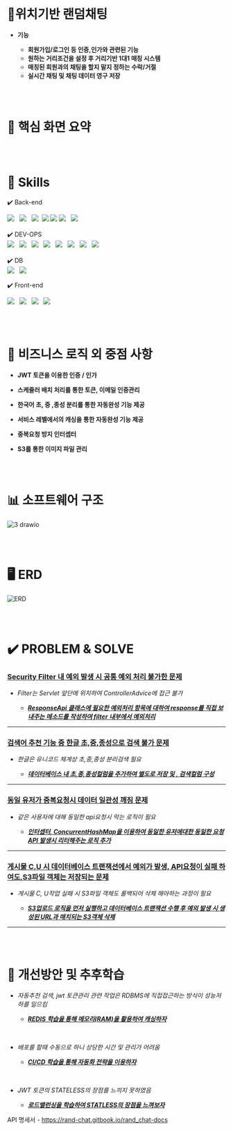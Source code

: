 


  # 📝위치기반 랜덤채팅 

 - **기능**

   - **회원가입/로그인 등 인증,인가와 관련된 기능**
   - **원하는 거리조건을 설정 후 거리기반 1대1 매칭 시스템**
   - **매칭된 회원과의 채팅을 할지 말지 정하는 수락/거절**
   - **실시간 채팅 및 채팅 데이터 영구 저장**
      

   

     

<br>
<br>



  # 📝 핵심 화면 요약 



<br>
<br>












 # 🔧 Skills

   ✔️ Back-end
 
   
 <div>
       <span><img src="https://img.shields.io/badge/springboot-6DB33F?style=for-the-badge&logo=springboot&logoColor=white"></span> &nbsp
       <span><img src="https://img.shields.io/badge/JWT-black?style=for-the-badge&logo=JSON%20web%20tokens"></span> &nbsp
       <span> <img src="https://img.shields.io/badge/Spring Security-6DB33F?style=for-the-badge&logo=Spring Security&logoColor=white"></span>&nbsp
       <span> <img src="https://img.shields.io/badge/MyBatis-DC382D?style=for-the-badge&logo=mybatis&logoColor=white"></span>   
         <span><img src="https://img.shields.io/badge/WEBSOCKET-black?style=for-the-badge&logo=rocket&logoColor=#D33847"></span>
    <span>
  <img src="https://img.shields.io/badge/Spring%20WebFlux-6DB33F?style=for-the-badge&logo=Spring&logoColor=white">
</span> &nbsp;
  <span>
  <img src="https://img.shields.io/badge/Redis%20Pub%2FSub-DC382D?style=for-the-badge&logo=Redis&logoColor=white">
</span> &nbsp;
 </div>


 <br>
    ✔️ DEV-OPS
 
 <br>



   
 <div>
   <span>
  <img src="https://img.shields.io/badge/Docker-2496ED?style=for-the-badge&logo=Docker&logoColor=white">
</span> &nbsp;
<span>
  <img src="https://img.shields.io/badge/AWS%20EC2-FF9900?style=for-the-badge&logo=Amazon%20EC2&logoColor=white">
</span> &nbsp;
<span>
  <img src="https://img.shields.io/badge/AWS%20RDS-527FFF?style=for-the-badge&logo=Amazon%20RDS&logoColor=white">
</span> &nbsp;
<span>
  <img src="https://img.shields.io/badge/AWS%20ElastiCache-0052CC?style=for-the-badge&logo=Amazon%20AWS&logoColor=white">
</span> &nbsp;
<span>
  <img src="https://img.shields.io/badge/Nginx-009639?style=for-the-badge&logo=Nginx&logoColor=white">
</span> &nbsp;
<span>
  <img src="https://img.shields.io/badge/AWS%20VPC-232F3E?style=for-the-badge&logo=Amazon%20AWS&logoColor=white">
</span> &nbsp;
<span>
  <img src="https://img.shields.io/badge/GitHub%20Actions-2088FF?style=for-the-badge&logo=GitHub%20Actions&logoColor=white">
</span> &nbsp;
<span>
  <img src="https://img.shields.io/badge/AWS%20S3-569A31?style=for-the-badge&logo=Amazon%20S3&logoColor=white">
</span> &nbsp;
 </div>   
<br>
   ✔️ DB





   

 <div>  <span><img src="https://img.shields.io/badge/MySQL-4479A1?style=for-the-badge&logo=MySQL&logoColor=white"></span> &nbsp
    <span>   <img src="https://img.shields.io/badge/Redis-DC382D?style=for-the-badge&logo=Redis&logoColor=white">  </span> &nbsp;

</div>



   ✔️ Front-end





   
<div>  <span>
  <img src="https://img.shields.io/badge/React-61DAFB?style=for-the-badge&logo=React&logoColor=white">
</span> &nbsp;
<span>
  <img src="https://img.shields.io/badge/Zustand-FFC107?style=for-the-badge&logo=Zustand&logoColor=black">
</span> &nbsp;
<span>
  <img src="https://img.shields.io/badge/SASS-CC6699?style=for-the-badge&logo=SASS&logoColor=white">
</span> &nbsp;
<span>
  <img src="https://img.shields.io/badge/React%20Query-FF4154?style=for-the-badge&logo=ReactQuery&logoColor=white">
</span> &nbsp;

 </div>   
     
<br>



   



<br>
<br>













  # 📝 비즈니스 로직 외 중점 사항 

 - **JWT 토큰을 이용한 인증 / 인가** 

  - **스케줄러 배치 처리를 통한 토큰, 이메일 인증관리**

   - **한국어 초, 중 ,종성 분리를 통한 자동완성 기능 제공** 

  - **서비스 레벨에서의 캐싱을 통한 자동완성 기능 제공** 

   - **중복요청 방지 인터셉터** 

   - **S3를 통한 이미지 파일 관리** 

    


<br>
<br>















#  📊 소프트웨어 구조

![3 drawio](https://github.com/user-attachments/assets/d1f83e04-9fa6-4cf7-a94a-b4059f4e32c1)






<br>
<br>









 # 🖥️ ERD


![ERD](https://github.com/user-attachments/assets/8191d2ab-1412-49a1-a07d-33acf142b9aa)








<br>
<br>








# ✔️ PROBLEM & SOLVE

### <u>**Security Filter 내 예외 발생 시 공통 예외 처리 불가한 문제**</u> 

- *Filter는  Servlet 앞단에 위치하여 ControllerAdvice에 접근 불가* 

  - <u>***ResponseApi 클래스에 필요한 예외처리 항목에 대하여 response를 직접 보내주는 메소드를 작성하여 filter 내부에서 예외처리***</u>
---

### <u>**검색어 추천 기능 중 한글 초,중,종성으로 검색 불가 문제**</u> 

- *한글은 유니코드 체계상 초,중,종성 분리검색 필요* 

  - <u>***데이터베이스 내 초,종,종성컬럼을 추가하여 별도로 저장 및 , 검색컬럼 구성***</u> 
---

### <u>**동일 유저가 중복요청시 데이터 일관성 깨짐 문제**</u> 

- *같은 사용자에 대해 동일한 api요청시 막는 로직이 필요* 

  - <u>***인터셉터, ConcurrentHashMap을 이용하여 동일한 유저에대한 동일한 요청API 발생시 리터해주는 로직 추가***</u>
---

### <u>**게시물 C,U 시 데이터베이스 트랜잭션에서 예외가 발생, API요청이 실패 하여도,S3파일 객체는 저장되는 문제**</u> 

- *게시물 C, U작업 실패 시 S3파일 객체도 롤백되어 삭제 해야하는 과정이 필요* 

  - <u>***S3업로드 로직을 먼저 실행하고 데이터베이스 트랜잭션 수행 후 예외 발생 시 생성된 URL과 매치되는 S3객체 삭제***</u>
---

















<br>
<br>




# 📝 개선방안 및 추후학습



- *자동추천 검색, jwt 토큰관리 관련 작업은 RDBMS에 직접접근하는 방식이 성능저하를 일으킴* 

  - <u>***REDIS 학습을 통해 메모리(RAM)을 활용하여 캐싱하자***</u> 

<br>


- *배포를 할때 수동으로 하니 상당한 시간 및 관리가 어려움* 

  - <u>***CI/CD 학습을 통해 자동화 전략을 이용하자***</u> 

<br>

- *JWT 토큰의 STATELESS의 장점를 느끼지 못하였음* 

  - <u>***로드밸런싱을 학습하여 STATLESS의 장점을 느껴보자***</u>
    



API 명세서 - https://rand-chat.gitbook.io/rand_chat-docs
